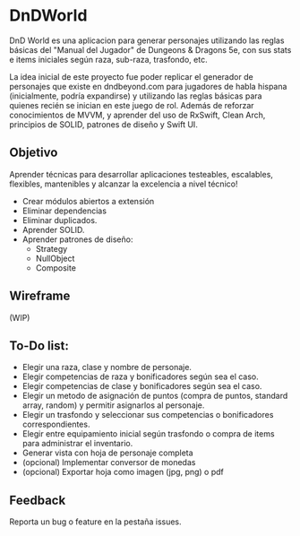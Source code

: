 # DnDWorld
DnD World es una aplicacion para generar personajes utilizando las reglas básicas del "Manual del Jugador" de Dungeons & Dragons 5e, con sus stats e items iniciales según raza, sub-raza, trasfondo, etc. 

La idea inicial de este proyecto fue poder replicar el generador de personajes que existe en dndbeyond.com para jugadores de habla hispana (inicialmente, podría expandirse) y utilizando las reglas básicas para quienes recién se inician en este juego de rol. Además de reforzar conocimientos de MVVM, y aprender del uso de RxSwift, Clean Arch, principios de SOLID, patrones de diseño y Swift UI. 

## Objetivo
Aprender técnicas para desarrollar aplicaciones testeables, escalables, flexibles, mantenibles y alcanzar la excelencia a nivel técnico! 
- Crear módulos abiertos a extensión
- Eliminar dependencias
- Eliminar duplicados.
- Aprender SOLID.
- Aprender patrones de diseño:
  - Strategy
  - NullObject
  - Composite

## Wireframe
(WIP)

## To-Do list: 
- Elegir una raza, clase y nombre de personaje.
- Elegir competencias de raza y bonificadores según sea el caso.
- Elegir competencias de clase y bonificadores según sea el caso.
- Elegir un metodo de asignación de puntos (compra de puntos, standard array, random) y permitir asignarlos al personaje. 
- Elegir un trasfondo y seleccionar sus competencias o bonificadores correspondientes. 
- Elegir entre equipamiento inicial según trasfondo o compra de items para administrar el inventario. 
- Generar vista con hoja de personaje completa
- (opcional) Implementar conversor de monedas
- (opcional) Exportar hoja como imagen (jpg, png) o pdf

## Feedback
Reporta un bug o feature en la pestaña issues. 
